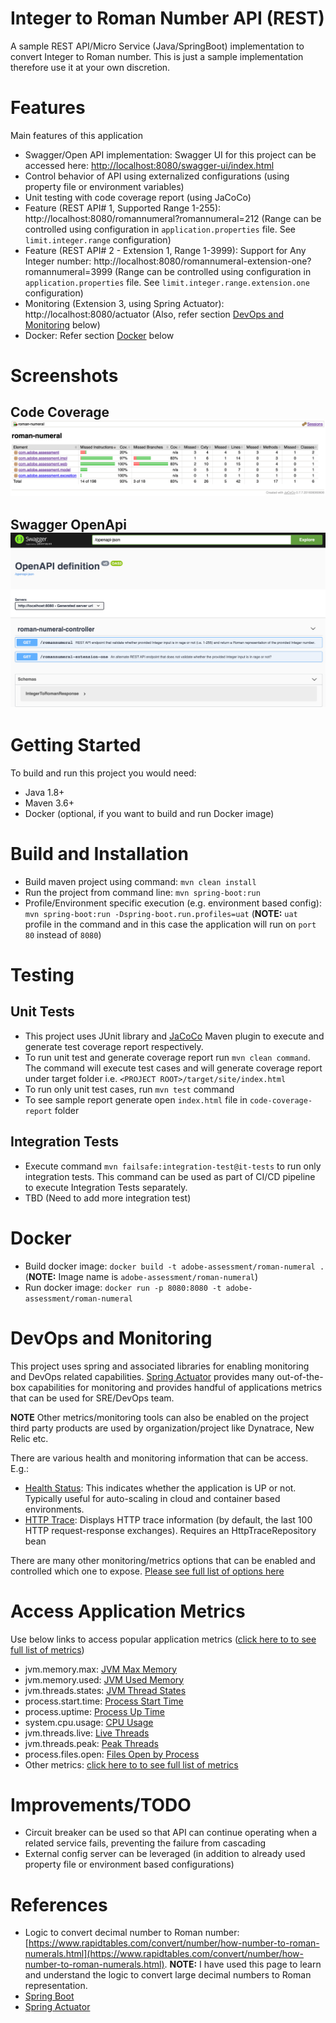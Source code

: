 # Integer to Roman Number API (REST)
A sample REST API/Micro Service (Java/SpringBoot) implementation to convert Integer to Roman number.
This is just a sample implementation therefore use it at your own discretion.

# Features
Main features of this application
- Swagger/Open API implementation: Swagger UI for this project can be accessed here: [http://localhost:8080/swagger-ui/index.html](http://localhost:8080/swagger-ui/index.html)
- Control behavior of API using externalized configurations (using property file or environment variables)
- Unit testing with code coverage report (using JaCoCo)
- Feature (REST API# 1, Supported Range 1-255): http://localhost:8080/romannumeral?romannumeral=212 (Range can be controlled using configuration in `application.properties` file. See `limit.integer.range` configuration)
- Feature (REST API# 2 - Extension 1, Range 1-3999): Support for Any Integer number: http://localhost:8080/romannumeral-extension-one?romannumeral=3999 (Range can be controlled using configuration in `application.properties` file. See `limit.integer.range.extension.one` configuration)
- Monitoring (Extension 3, using Spring Actuator): http://localhost:8080/actuator (Also, refer section [DevOps and Monitoring](#devops-and-monitoring) below)
- Docker: Refer section [Docker](#docker) below

# Screenshots
## Code Coverage ![Code Coverage](https://raw.githubusercontent.com/suryakand/roman-numeral/main/assets/code-coverage.png "Code Coverage")
## Swagger OpenApi ![Swagger OpenApi](https://raw.githubusercontent.com/suryakand/roman-numeral/main/assets/swagger-openapi.png "Swagger OpenApi")


# Getting Started
To build and run this project you would need:
- Java 1.8+
- Maven 3.6+
- Docker (optional, if you want to build and run Docker image)

# Build and Installation
- Build maven project using command: `mvn clean install`
- Run the project from command line: `mvn spring-boot:run`
- Profile/Environment specific execution (e.g. environment based config): `mvn spring-boot:run -Dspring-boot.run.profiles=uat`
(**NOTE:** `uat` profile in the command and in this case the application will run on `port 80` instead of `8080`)

# Testing
## Unit Tests
- This project uses JUnit library and [JaCoCo](https://github.com/jacoco/jacoco) Maven plugin to execute and generate test coverage report respectively.
- To run unit test and generate coverage report run `mvn clean command`. The command will execute test cases and will generate coverage report under target folder i.e. `<PROJECT ROOT>/target/site/index.html`
- To run only unit test cases, run `mvn test` command
- To see sample report generate open `index.html` file in `code-coverage-report` folder

## Integration Tests
- Execute command `mvn failsafe:integration-test@it-tests` to run only integration tests. This command can be used as part of CI/CD pipeline to execute Integration Tests separately.
- TBD (Need to add more integration test)

# Docker
- Build docker image: `docker build -t adobe-assessment/roman-numeral .` (**NOTE:** Image name is `adobe-assessment/roman-numeral`)
- Run docker image: `docker run -p 8080:8080 -t adobe-assessment/roman-numeral`

# DevOps and Monitoring
This project uses spring and associated libraries for enabling monitoring and DevOps related capabilities. 
[Spring Actuator](https://docs.spring.io/spring-boot/docs/current/reference/html/actuator.html) provides many out-of-the-box capabilities
for monitoring and provides handful of applications metrics that can be used for SRE/DevOps team.

**NOTE** Other metrics/monitoring tools can also be enabled on the project third party products are used by organization/project like Dynatrace, New Relic etc.

There are various health and monitoring information that can be access. E.g.:
- [Health Status](http://localhost:8080/actuator): This indicates whether the application is UP or not. Typically useful for auto-scaling in cloud and container based environments.
- [HTTP Trace](http://localhost:8080/actuator/httptrace): Displays HTTP trace information (by default, the last 100 HTTP request-response exchanges). Requires an HttpTraceRepository bean

There are many other monitoring/metrics options that can be enabled and controlled which one to expose. [Please see full list of options here](http://localhost:8080/actuator)

# Access Application Metrics
Use below links to access popular application metrics ([click here to to see full list of metrics](http://localhost:8080/actuator/metrics))
- jvm.memory.max: [JVM Max Memory](http://localhost:8080/actuator/metrics/jvm.memory.max)
- jvm.memory.used: [JVM Used Memory](http://localhost:8080/actuator/metrics/jvm.memory.used)
- jvm.threads.states: [JVM Thread States](http://localhost:8080/actuator/metrics/jvm.threads.states)
- process.start.time: [Process Start Time](http://localhost:8080/actuator/metrics/process.start.time)
- process.uptime: [Process Up Time](http://localhost:8080/actuator/metrics/process.uptime)
- system.cpu.usage: [CPU Usage](http://localhost:8080/actuator/metrics/system.cpu.usage)
- jvm.threads.live: [Live Threads](http://localhost:8080/actuator/metrics/jvm.threads.live)
- jvm.threads.peak: [Peak Threads](http://localhost:8080/actuator/metrics/jvm.threads.peak)
- process.files.open: [Files Open by Process](http://localhost:8080/actuator/metrics/process.files.open)
- Other metrics: [click here to to see full list of metrics](http://localhost:8080/actuator/metrics)

# Improvements/TODO
- Circuit breaker can be used so that API can continue operating when a related service fails, preventing the failure from cascading
- External config server can be leveraged (in addition to already used property file or environment based configurations)

# References
- Logic to convert decimal number to Roman number: [https://www.rapidtables.com/convert/number/how-number-to-roman-numerals.html](https://www.rapidtables.com/convert/number/how-number-to-roman-numerals.html).
**NOTE:** I have used this page to learn and understand the logic to convert large decimal numbers to Roman representation.
- [Spring Boot](https://spring.io/projects/spring-boot)
- [Spring Actuator](https://docs.spring.io/spring-boot/docs/current/reference/html/actuator.html)

